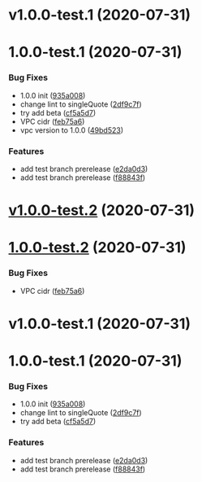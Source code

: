 # v1.0.0-test.1 (2020-07-31)



# 1.0.0-test.1 (2020-07-31)


### Bug Fixes

* 1.0.0 init ([935a008](https://github.com/ookangzheng/codebuild-test/commit/935a0084c65428b9add2d5b42e2433448df3866a))
* change lint to singleQuote ([2df9c7f](https://github.com/ookangzheng/codebuild-test/commit/2df9c7fc5a69fab23cd8903e669da3f4abdfa5f1))
* try add beta ([cf5a5d7](https://github.com/ookangzheng/codebuild-test/commit/cf5a5d75c7f19be52455b089cecccc3462fbfe3f))
* VPC cidr ([feb75a6](https://github.com/ookangzheng/codebuild-test/commit/feb75a65814d892067f735e42b1d2c1ec6310580))
* vpc version to 1.0.0 ([49bd523](https://github.com/ookangzheng/codebuild-test/commit/49bd52340054bf99a5095db11a4ffb3fdab14cef))


### Features

* add test branch prerelease ([e2da0d3](https://github.com/ookangzheng/codebuild-test/commit/e2da0d3dcbb324fcac107af05174e7ee65b778e1))
* add test branch prerelease ([f88843f](https://github.com/ookangzheng/codebuild-test/commit/f88843f54deb2eaa287b2e40ee465a10a692ec4d))

# [v1.0.0-test.2](https://github.com/ookangzheng/codebuild-test/compare/v1.0.0-test.1...v1.0.0-test.2) (2020-07-31)



# [1.0.0-test.2](https://github.com/ookangzheng/codebuild-test/compare/v1.0.0-test.1...v1.0.0-test.2) (2020-07-31)


### Bug Fixes

* VPC cidr ([feb75a6](https://github.com/ookangzheng/codebuild-test/commit/feb75a65814d892067f735e42b1d2c1ec6310580))

# v1.0.0-test.1 (2020-07-31)



# 1.0.0-test.1 (2020-07-31)


### Bug Fixes

* 1.0.0 init ([935a008](https://github.com/ookangzheng/codebuild-test/commit/935a0084c65428b9add2d5b42e2433448df3866a))
* change lint to singleQuote ([2df9c7f](https://github.com/ookangzheng/codebuild-test/commit/2df9c7fc5a69fab23cd8903e669da3f4abdfa5f1))
* try add beta ([cf5a5d7](https://github.com/ookangzheng/codebuild-test/commit/cf5a5d75c7f19be52455b089cecccc3462fbfe3f))


### Features

* add test branch prerelease ([e2da0d3](https://github.com/ookangzheng/codebuild-test/commit/e2da0d3dcbb324fcac107af05174e7ee65b778e1))
* add test branch prerelease ([f88843f](https://github.com/ookangzheng/codebuild-test/commit/f88843f54deb2eaa287b2e40ee465a10a692ec4d))
